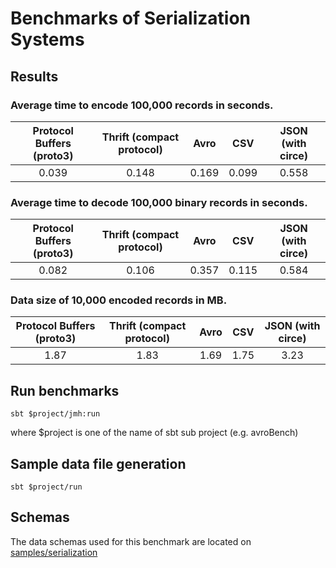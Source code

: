 
# Benchmarks of Serialization Systems

## Results
### Average time to encode 100,000 records in seconds.

|Protocol Buffers (proto3) | Thrift (compact protocol) | Avro | CSV | JSON (with circe) |
|:--:|:--:|:--:|:--:|:--:|
|0.039|0.148|0.169|0.099|0.558|

### Average time to decode 100,000 binary records in seconds.
|Protocol Buffers (proto3) | Thrift (compact protocol) | Avro | CSV | JSON (with circe) |
|:--:|:--:|:--:|:--:|:--:|
|0.082|0.106|0.357|0.115|0.584|

### Data size of 10,000 encoded records in MB.
|Protocol Buffers (proto3) | Thrift (compact protocol) | Avro | CSV | JSON (with circe) |
|:--:|:--:|:--:|:--:|:--:|
|1.87|1.83|1.69|1.75|3.23|


## Run benchmarks
```
sbt $project/jmh:run
```
where $project is one of the name of sbt sub project (e.g. avroBench)


## Sample data file generation
```
sbt $project/run
```

## Schemas
The data schemas used for this benchmark are located on [samples/serialization](../../serialization)